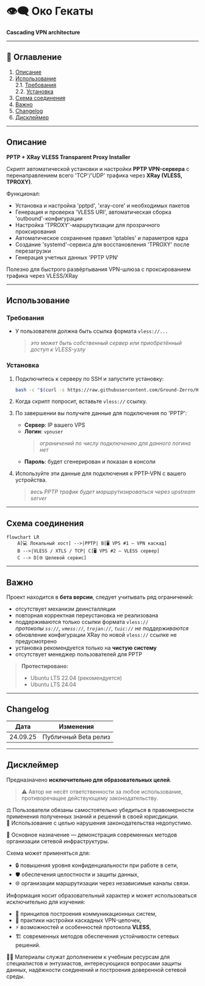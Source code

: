# 👁️‍🗨️ Око Гекаты  
**Cascading VPN architecture**

---

## 📑 Оглавление
1. [Описание](#описание)
2. [Использование](#использование)  
   2.1. [Требования](#требования)  
   2.2. [Установка](#установка)
3. [Схема соединения](#схема-соединения)
4. [Важно](#важно)
5. [Changelog](#changelog)
6. [Дисклеймер](#дисклеймер)

---

## Описание

**PPTP + XRay VLESS Transparent Proxy Installer**

Скрипт автоматической установки и настройки **PPTP VPN-сервера** с перенаправлением всего 'TCP'/'UDP' трафика через **XRay (VLESS, TPROXY)**.  

Функционал:
- Установка и настройка 'pptpd', 'xray-core' и необходимых пакетов
- Генерация и проверка 'VLESS URI', автоматическая сборка 'outbound'-конфигурации
- Настройка 'TPROXY'-маршрутизации для прозрачного проксирования
- Автоматическое сохранение правил 'iptables' и параметров ядра
- Создание 'systemd'-сервиса для восстановления 'TPROXY' после перезагрузки
- Генерация учетных данных 'PPTP VPN'

Полезно для быстрого развёртывания VPN-шлюза с проксированием трафика через VLESS/XRay

---

## Использование

### Требования
- У пользователя должна быть ссылка формата `vless://...`  
  >*это может быть собственный сервер или приобретённый доступ к VLESS-узлу*

### Установка
1. Подключитесь к серверу по SSH и запустите установку:
   ```bash
   bash -c "$(curl -s https://raw.githubusercontent.com/Ground-Zerro/HecateEye/main/hecate_eye-pptp-xray-vless.sh)"
   ```
2. Когда скрипт попросит, вставьте `vless://` ссылку.  

3. По завершении вы получите данные для подключения по 'PPTP':
   - **Сервер**: IP вашего VPS  
   - **Логин**: `vpnuser`  
     >*ограничений по числу подключению для данного логина нет*
   - **Пароль**: будет сгенерирован и показан в консоли  

4. Используйте эти данные для подключения к PPTP-VPN с вашего устройства.  
   >*весь PPTP трафик будет маршрутизироваться через upstream server*  

---

## Схема соединения

```mermaid
flowchart LR
    A[💻 Локальный хост] -->|PPTP| B[🖥️ VPS #1 — VPN каскад]
    B -->|VLESS / XTLS / TCP| C[🖥️ VPS #2 — VLESS сервер]
    C --> D[🌐 Целевой сервис]
```

---

## Важно

Проект находится в **бета версии**, следует учитывать ряд ограничений:

- отсутствует механизм деинсталляции  
- повторная корректная переустановка не реализована  
- поддерживаются только ссылки формата `vless://`  
  *протоколы `ss://`, `vmess://`, `trojan://`, `tuic://` не поддерживаются*  
- обновление конфигурации XRay по новой `vless://` ссылке не предусмотрено  
- установка рекомендуется только на **чистую систему**  
- отсутствует менеджер пользователей для PPTP  

> **Протестировано:**
>- Ubuntu LTS 22.04 (рекомендуется)
>- Ubuntu LTS 24.04

---

## Changelog

Дата        | Изменения
------------|----------------------
24.09.25    | Публичный Beta релиз

---

## Дисклеймер

Предназначено **исключительно для образовательных целей**.  
>⚠️ Автор не несёт ответственности за любое использование, противоречащее действующему законодательству.  

⚖️ Пользователи обязаны самостоятельно убедиться в правомерности применения полученных знаний и решений в своей юрисдикции.  
🚫 Использование с целью нарушения законодательства недопустимо.  

🎯 Основное назначение — демонстрация современных методов организации сетевой инфраструктуры.  

Схема может применяться для:  
- 🔒 повышения уровня конфиденциальности при работе в сети,  
- 🛡 обеспечения целостности и защиты данных,  
- 🌐 организации маршрутизации через независимые каналы связи.  

Информация носит образовательный характер и может использоваться исключительно для изучения:  
- 📡 принципов построения коммуникационных систем,  
- 🔄 практики настройки каскадных VPN-цепочек,  
- ⚡ возможностей и особенностей протокола **VLESS**,  
- 🏗 современных методов обеспечения устойчивости сетевых решений.  

👨‍💻 Материалы служат дополнением к учебным ресурсам для специалистов и энтузиастов, интересующихся вопросами защиты данных, надёжности соединений и построения доверенной сетевой среды.

